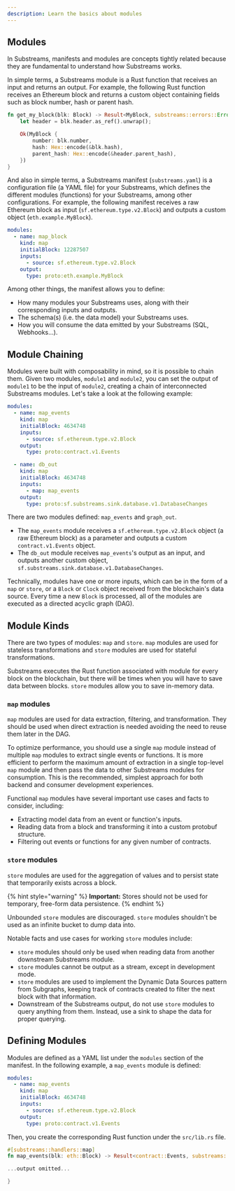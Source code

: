 ```yaml
---
description: Learn the basics about modules
---
```


## Modules

In Substreams, manifests and modules are concepts tightly related because they are fundamental to understand how Substreams works.

In simple terms, a Substreams module is a Rust function that receives an input and returns an output. For example, the following Rust function receives an Ethereum block and returns a custom object containing fields such as block number, hash or parent hash.

```rust
fn get_my_block(blk: Block) -> Result<MyBlock, substreams::errors::Error> {
    let header = blk.header.as_ref().unwrap();

    Ok(MyBlock {
        number: blk.number,
        hash: Hex::encode(&blk.hash),
        parent_hash: Hex::encode(&header.parent_hash),
    })
}
```

And also in simple terms, a Substreams manifest (`substreams.yaml`) is a configuration file (a YAML file) for your Substreams, which defines the different modules (functions) for your Substreams, among other configurations. For example, the following manifest receives a raw Ethereum block as input (`sf.ethereum.type.v2.Block`) and outputs a custom object (`eth.example.MyBlock`).

```yaml
modules:
  - name: map_block
    kind: map
    initialBlock: 12287507
    inputs:
      - source: sf.ethereum.type.v2.Block
    output:
      type: proto:eth.example.MyBlock
```

Among other things, the manifest allows you to define:
- How many modules your Substreams uses, along with their corresponding inputs and outputs.
- The schema(s) (i.e. the data model) your Substreams uses.
- How you will consume the data emitted by your Substreams (SQL, Webhooks...).

## Module Chaining

Modules were built with composability in mind, so it is possible to chain them. Given two modules, `module1` and `module2`, you can set the output of `module1` to be the input of `module2`, creating a chain of interconnected Substreams modules. Let's take a look at the following example:

```yaml
modules:
  - name: map_events
    kind: map
    initialBlock: 4634748
    inputs:
      - source: sf.ethereum.type.v2.Block
    output:
      type: proto:contract.v1.Events

  - name: db_out
    kind: map
    initialBlock: 4634748
    inputs:
      - map: map_events
    output:
      type: proto:sf.substreams.sink.database.v1.DatabaseChanges
```

There are two modules defined: `map_events` and `graph_out`.
- The `map_events` module receives a `sf.ethereum.type.v2.Block` object (a raw Ethereum block) as a parameter and outputs a custom `contract.v1.Events` object.
- The `db_out` module receives `map_events`'s output as an input, and outputs another custom object, `sf.substreams.sink.database.v1.DatabaseChanges`.

Technically, modules have one or more inputs, which can be in the form of a `map` or `store`, or a `Block` or `Clock` object received from the blockchain's data source. Every time a new `Block` is processed, all of the modules are executed as a directed acyclic graph (DAG).

## Module Kinds

There are two types of modules: `map` and `store`. `map` modules are used for stateless transformations and `store` modules are used for stateful transformations.

Substreams executes the Rust function associated with module for every block on the blockchain, but there will be times when you will have to save data between blocks. `store` modules allow you to save in-memory data.

### `map` modules

`map` modules are used for data extraction, filtering, and transformation. They should be used when direct extraction is needed avoiding the need to reuse them later in the DAG.

To optimize performance, you should use a single `map` module instead of multiple `map` modules to extract single events or functions. It is more efficient to perform the maximum amount of extraction in a single top-level `map` module and then pass the data to other Substreams modules for consumption. This is the recommended, simplest approach for both backend and consumer development experiences.

Functional `map` modules have several important use cases and facts to consider, including:

* Extracting model data from an event or function's inputs.
* Reading data from a block and transforming it into a custom protobuf structure.
* Filtering out events or functions for any given number of contracts.

### `store` modules

`store` modules are used for the aggregation of values and to persist state that temporarily exists across a block.

{% hint style="warning" %}
**Important:** Stores should not be used for temporary, free-form data persistence.
{% endhint %}

Unbounded `store` modules are discouraged. `store` modules shouldn't be used as an infinite bucket to dump data into.

Notable facts and use cases for working `store` modules include:

* `store` modules should only be used when reading data from another downstream Substreams module.
* `store` modules cannot be output as a stream, except in development mode.
* `store` modules are used to implement the Dynamic Data Sources pattern from Subgraphs, keeping track of contracts created to filter the next block with that information.
* Downstream of the Substreams output, do not use `store` modules to query anything from them. Instead, use a sink to shape the data for proper querying.

## Defining Modules

Modules are defined as a YAML list under the `modules` section of the manifest. In the following example, a `map_events` module is defined:

```yaml
modules:
  - name: map_events
    kind: map
    initialBlock: 4634748
    inputs:
      - source: sf.ethereum.type.v2.Block
    output:
      type: proto:contract.v1.Events
```

Then, you create the corresponding Rust function under the `src/lib.rs` file.

```rust
#[substreams::handlers::map]
fn map_events(blk: eth::Block) -> Result<contract::Events, substreams::errors::Error> {

...output omitted...

}
```
